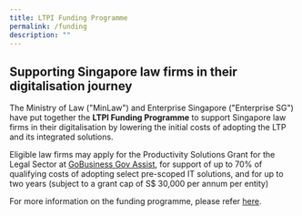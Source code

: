 ```yaml
---
title: LTPI Funding Programme
permalink: /funding
description: ""
---
```

## Supporting Singapore law firms in their digitalisation journey

The Ministry of Law ("MinLaw") and Enterprise Singapore ("Enterprise SG") have put together the **LTPI Funding Programme** to support Singapore law firms in their digitalisation by lowering the initial costs of adopting the LTP and its integrated solutions.

Eligible law firms may apply for the Productivity Solutions Grant for the Legal Sector at [GoBusiness Gov Assist](https://www.gobusiness.gov.sg/productivity-solutions-grant/itsolution/legal/), for support of up to 70% of qualifying costs of adopting select pre-scoped IT solutions, and for up to two years (subject to a grant cap of S$ 30,000 per annum per entity)

For more information on the funding programme, please refer [here](/files/FAQs%20for%20LTP%20funding%20support.pdf).